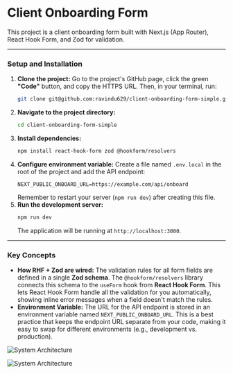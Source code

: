 # Client Onboarding Form

This project is a client onboarding form built with Next.js (App Router), React Hook Form, and Zod for validation.

---

### Setup and Installation

1.  **Clone the project:** Go to the project's GitHub page, click the green **"Code"** button, and copy the HTTPS URL. Then, in your terminal, run:
    ```bash
    git clone git@github.com:ravindu629/client-onboarding-form-simple.git
    ```
2.  **Navigate to the project directory:**
    ```bash
    cd client-onboarding-form-simple
    ```
3.  **Install dependencies:**
    ```bash
    npm install react-hook-form zod @hookform/resolvers
    ```
4.  **Configure environment variable:** Create a file named `.env.local` in the root of the project and add the API endpoint:
    ```
    NEXT_PUBLIC_ONBOARD_URL=https://example.com/api/onboard
    ```
    Remember to restart your server (`npm run dev`) after creating this file.
5.  **Run the development server:**
    ```bash
    npm run dev
    ```
    The application will be running at `http://localhost:3000`.

   ---

### Key Concepts

* **How RHF + Zod are wired:** The validation rules for all form fields are defined in a single **Zod schema**. The `@hookform/resolvers` library connects this schema to the `useForm` hook from **React Hook Form**. This lets React Hook Form handle all the validation for you automatically, showing inline error messages when a field doesn't match the rules.
* **Environment Variable:** The URL for the API endpoint is stored in an environment variable named `NEXT_PUBLIC_ONBOARD_URL`. This is a best practice that keeps the endpoint URL separate from your code, making it easy to swap for different environments (e.g., development vs. production).


![System Architecture](https://drive.google.com/uc?export=view&id=1c7EMJmWvLrhJtbt1z2JxvTmFBofcByz1)

![System Architecture](https://drive.google.com/uc?export=view&id=1KtXiCcpjFIC6ppGSP9QQjHAxc2606efU)


